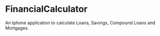 # FinancialCalculator
An Iphone application to calculate Loans, Savings, Compound Loans and Mortgages. 
